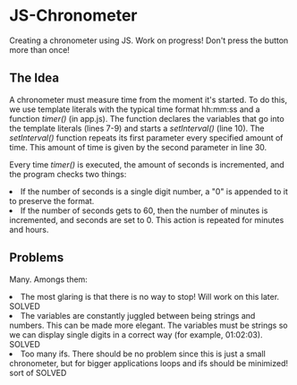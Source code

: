 # JS-Chronometer

Creating a chronometer using JS. Work on progress!
Don't press the button more than once!

## The Idea 

A chronometer must measure time from the moment it's started. To do this, we use template literals with the typical time format hh:mm:ss and a function *timer()* (in app.js). The function declares the variables that go into the template literals (lines 7-9) and starts a *setInterval()* (line 10). The *setInterval()* function repeats its first parameter every specified amount of time. This amount of time is given by the second parameter in line 30.

Every time *timer()* is executed, the amount of seconds is incremented, and the program checks two things:
<li>If the number of seconds is a single digit number, a "0" is appended to it to preserve the format.
<li>If the number of seconds gets to 60, then the number of minutes is incremented, and seconds are set to 0. This action is repeated for minutes and hours.

## Problems

Many. Amongs them:

<li> The most glaring is that there is no way to stop! Will work on this later. SOLVED
<li> The variables are constantly juggled between being strings and numbers. This can be made more elegant. The variables must be strings so we can display single digits in a correct way (for example, 01:02:03). SOLVED 
<li> Too many ifs. There should be no problem since this is just a small chronometer, but for bigger applications loops and ifs should be minimized! sort of SOLVED

